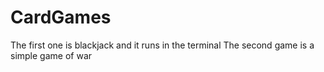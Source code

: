 # CardGames

The first one is blackjack and it runs in the terminal
The second game is a simple game of war
